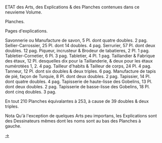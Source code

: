 ETAT des Arts, des Explications & des Planches contenues dans ce neuvieme Volume.

Planches.

Pages d'explications.

Savonnerie ou Manufacture de savon, 5 Pl. dont quatre doubles. 2 pag.
Sellier-Carrossier, 25 Pl. dont 14 doubles. 4 pag.
Serrurier, 57 Pl. dont deux doubles. 12 pag.
Piqueur, incrusteur & Brodeur de tabatieres, 2 Pl. 1 pag.
Tabletier-Cornetier, 6 Pl. 3 pag.
Tabletier, 4 Pl. 1 pag.
Taillandier & Fabrique des étaux, 12 Pl. desquelles dix pour la Taillanderie, & deux pour les étaux numérotées 1, 2. 4 pag.
Tailleur d'habits & Tailleur de corps, 24 Pl. 4 pag.
Tanneur, 12 Pl. dont six doubles & deux triples. 6 pag.
Manufacture de tapis de pié, façon de Turquie, 8 Pl. dont deux doubles. 2 pag.
Tapissier, 14 Pl. dont quatre doubles. 4 pag.
Tapisserie de haute-lisse des Gobelins, 13 Pl. dont deux doubles. 2 pag.
Tapisserie de basse-lisse des Gobelins, 18 Pl. dont cinq doubles. 3 pag.

En tout 210 Planches équivalantes à 253, à cause de 39 doubles & deux triples.

Nota Qu'à l'exception de quelques Arts peu importans, les Explications sont des Dessinateurs mêmes dont les noms sont au bas des Planches à gauche.

[->](03-Certificat_de_l'Académie.md)

